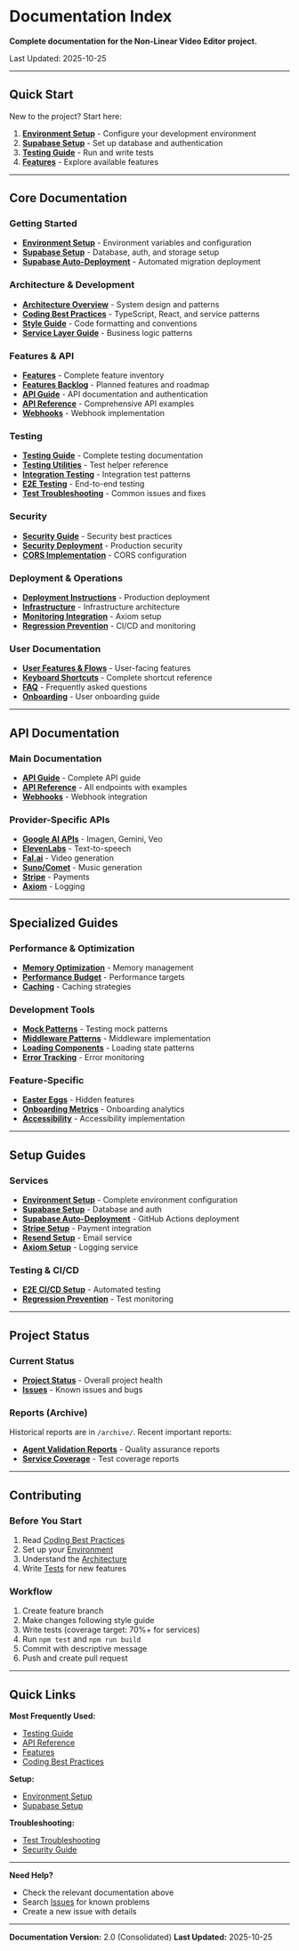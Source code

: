 # Documentation Index

**Complete documentation for the Non-Linear Video Editor project.**

Last Updated: 2025-10-25

---

## Quick Start

New to the project? Start here:

1. **[Environment Setup](./setup/ENVIRONMENT_SETUP.md)** - Configure your development environment
2. **[Supabase Setup](./SUPABASE_SETUP.md)** - Set up database and authentication
3. **[Testing Guide](./TESTING_GUIDE.md)** - Run and write tests
4. **[Features](./FEATURES.md)** - Explore available features

---

## Core Documentation

### Getting Started

- **[Environment Setup](./setup/ENVIRONMENT_SETUP.md)** - Environment variables and configuration
- **[Supabase Setup](./SUPABASE_SETUP.md)** - Database, auth, and storage setup
- **[Supabase Auto-Deployment](./setup/SUPABASE_AUTO_DEPLOYMENT.md)** - Automated migration deployment

### Architecture & Development

- **[Architecture Overview](./ARCHITECTURE_OVERVIEW.md)** - System design and patterns
- **[Coding Best Practices](./CODING_BEST_PRACTICES.md)** - TypeScript, React, and service patterns
- **[Style Guide](./STYLE_GUIDE.md)** - Code formatting and conventions
- **[Service Layer Guide](./SERVICE_LAYER_GUIDE.md)** - Business logic patterns

### Features & API

- **[Features](./FEATURES.md)** - Complete feature inventory
- **[Features Backlog](./FEATURES_BACKLOG.md)** - Planned features and roadmap
- **[API Guide](./api/API_GUIDE.md)** - API documentation and authentication
- **[API Reference](./api/API_REFERENCE.md)** - Comprehensive API examples
- **[Webhooks](./api/WEBHOOKS.md)** - Webhook implementation

### Testing

- **[Testing Guide](./TESTING_GUIDE.md)** - Complete testing documentation
- **[Testing Utilities](./TESTING_UTILITIES.md)** - Test helper reference
- **[Integration Testing](./INTEGRATION_TESTING_GUIDE.md)** - Integration test patterns
- **[E2E Testing](./E2E_TESTING_GUIDE.md)** - End-to-end testing
- **[Test Troubleshooting](./TEST_TROUBLESHOOTING.md)** - Common issues and fixes

### Security

- **[Security Guide](./security/SECURITY_GUIDE.md)** - Security best practices
- **[Security Deployment](./security/SECURITY_DEPLOYMENT_GUIDE.md)** - Production security
- **[CORS Implementation](./security/CORS_SECURITY_IMPLEMENTATION_SUMMARY.md)** - CORS configuration

### Deployment & Operations

- **[Deployment Instructions](./DEPLOYMENT_INSTRUCTIONS.md)** - Production deployment
- **[Infrastructure](./INFRASTRUCTURE.md)** - Infrastructure architecture
- **[Monitoring Integration](./MONITORING_INTEGRATION_EXAMPLES.md)** - Axiom setup
- **[Regression Prevention](./REGRESSION_PREVENTION.md)** - CI/CD and monitoring

### User Documentation

- **[User Features & Flows](./USER_FEATURES_AND_FLOWS.md)** - User-facing features
- **[Keyboard Shortcuts](./KEYBOARD_SHORTCUTS.md)** - Complete shortcut reference
- **[FAQ](./user-guide/FAQ.md)** - Frequently asked questions
- **[Onboarding](./user-guide/ONBOARDING.md)** - User onboarding guide

---

## API Documentation

### Main Documentation

- **[API Guide](./api/API_GUIDE.md)** - Complete API guide
- **[API Reference](./api/API_REFERENCE.md)** - All endpoints with examples
- **[Webhooks](./api/WEBHOOKS.md)** - Webhook integration

### Provider-Specific APIs

- **[Google AI APIs](./api/providers/google/)** - Imagen, Gemini, Veo
- **[ElevenLabs](./api/providers/elevenlabs/)** - Text-to-speech
- **[Fal.ai](./api/fal-ai-docs.md)** - Video generation
- **[Suno/Comet](./api/comet-suno-api-docs.md)** - Music generation
- **[Stripe](./api/stripe-api-docs.md)** - Payments
- **[Axiom](./api/axiom-api-docs.md)** - Logging

---

## Specialized Guides

### Performance & Optimization

- **[Memory Optimization](./MEMORY_OPTIMIZATION_GUIDE.md)** - Memory management
- **[Performance Budget](./PERFORMANCE_BUDGET.md)** - Performance targets
- **[Caching](./guides/CACHING.md)** - Caching strategies

### Development Tools

- **[Mock Patterns](./MOCK_PATTERNS_DOCUMENTATION.md)** - Testing mock patterns
- **[Middleware Patterns](./MIDDLEWARE_PATTERNS.md)** - Middleware implementation
- **[Loading Components](./LOADING_COMPONENTS.md)** - Loading state patterns
- **[Error Tracking](./guides/ERROR_TRACKING.md)** - Error monitoring

### Feature-Specific

- **[Easter Eggs](./EASTER_EGGS.md)** - Hidden features
- **[Onboarding Metrics](./ONBOARDING_METRICS.md)** - Onboarding analytics
- **[Accessibility](./ACCESSIBILITY.md)** - Accessibility implementation

---

## Setup Guides

### Services

- **[Environment Setup](./setup/ENVIRONMENT_SETUP.md)** - Complete environment configuration
- **[Supabase Setup](./SUPABASE_SETUP.md)** - Database and auth
- **[Supabase Auto-Deployment](./setup/SUPABASE_AUTO_DEPLOYMENT.md)** - GitHub Actions deployment
- **[Stripe Setup](./setup/STRIPE_SETUP.md)** - Payment integration
- **[Resend Setup](./setup/RESEND_SETUP.md)** - Email service
- **[Axiom Setup](./AXIOM_SETUP.md)** - Logging service

### Testing & CI/CD

- **[E2E CI/CD Setup](./E2E_CI_CD_SETUP.md)** - Automated testing
- **[Regression Prevention](./REGRESSION_PREVENTION.md)** - Test monitoring

---

## Project Status

### Current Status

- **[Project Status](./PROJECT_STATUS.md)** - Overall project health
- **[Issues](../ISSUES.md)** - Known issues and bugs

### Reports (Archive)

Historical reports are in `/archive/`. Recent important reports:

- **[Agent Validation Reports](./reports/)** - Quality assurance reports
- **[Service Coverage](./reports/)** - Test coverage reports

---

## Contributing

### Before You Start

1. Read [Coding Best Practices](./CODING_BEST_PRACTICES.md)
2. Set up your [Environment](./setup/ENVIRONMENT_SETUP.md)
3. Understand the [Architecture](./ARCHITECTURE_OVERVIEW.md)
4. Write [Tests](./TESTING_GUIDE.md) for new features

### Workflow

1. Create feature branch
2. Make changes following style guide
3. Write tests (coverage target: 70%+ for services)
4. Run `npm test` and `npm run build`
5. Commit with descriptive message
6. Push and create pull request

---

## Quick Links

**Most Frequently Used:**

- [Testing Guide](./TESTING_GUIDE.md)
- [API Reference](./api/API_REFERENCE.md)
- [Features](./FEATURES.md)
- [Coding Best Practices](./CODING_BEST_PRACTICES.md)

**Setup:**

- [Environment Setup](./setup/ENVIRONMENT_SETUP.md)
- [Supabase Setup](./SUPABASE_SETUP.md)

**Troubleshooting:**

- [Test Troubleshooting](./TEST_TROUBLESHOOTING.md)
- [Security Guide](./security/SECURITY_GUIDE.md)

---

**Need Help?**

- Check the relevant documentation above
- Search [Issues](../ISSUES.md) for known problems
- Create a new issue with details

---

**Documentation Version:** 2.0 (Consolidated)
**Last Updated:** 2025-10-25
